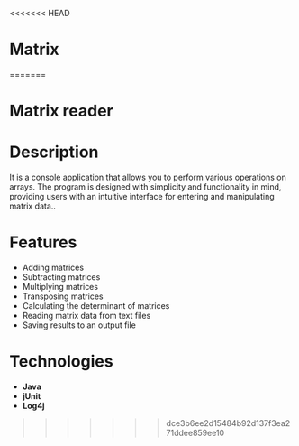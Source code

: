 <<<<<<< HEAD
# Matrix
=======
# Matrix reader
# Description
It is a console application that allows you to perform various operations on arrays. The program is designed with simplicity and functionality in mind, providing users with an intuitive interface for entering and manipulating matrix data..<br>
# Features
- Adding matrices
- Subtracting matrices
- Multiplying matrices
- Transposing matrices
- Calculating the determinant of matrices
- Reading matrix data from text files
- Saving results to an output file
# Technologies
- **Java**
- **jUnit**
- **Log4j**
>>>>>>> dce3b6ee2d15484b92d137f3ea271ddee859ee10
